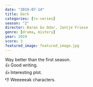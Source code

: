 ```yaml
---
date: "2019-07-14"
title: Dark
categories: [tv-series]
season: "2"
director: Baran bo Odar, Jantje Friese
genre: [drama, mistery]
year: 2019
score: 3
featured_image: featured_image.jpg
---
```


Way better than the first season.  
👍 Good writing.  
👍 Interesting plot.  
👎 Weeeeeak characters.
